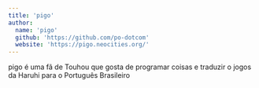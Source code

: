 ```yaml
---
title: 'pigo'
author:
  name: 'pigo'
  github: 'https://github.com/po-dotcom'
  website: 'https://pigo.neocities.org/'
---
```


pigo é uma fã de Touhou que gosta de programar coisas e traduzir o jogos da Haruhi para o Português Brasileiro